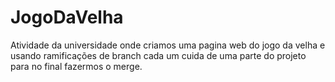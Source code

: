 # JogoDaVelha
Atividade da universidade onde criamos uma pagina web do jogo da velha e usando ramificações de branch cada um cuida de uma parte do projeto para no final fazermos o merge.
